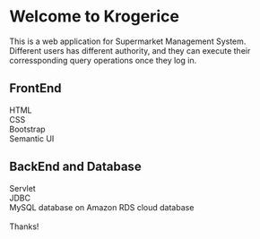 # Welcome to Krogerice
This is a web application for Supermarket Management System.<br>
Different users has different authority, and they can execute their corressponding query operations once they log in.
## FrontEnd
HTML<br>
CSS<br>
Bootstrap<br>
Semantic UI<br>
## BackEnd and Database
Servlet<br>
JDBC<br>
MySQL database on Amazon RDS cloud database<br>
<br>Thanks!
